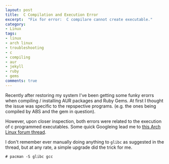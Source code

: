 ```yaml
---
layout: post
title:  C Compilation and Execution Error
excerpt:  "Fix for error:  C compilare cannot create executable."
category:
- Linux
tags:
- linux
- arch linux
- troubleshooting
- c
- compiling
- aur
- jekyll
- ruby
- gems
comments: true
---
```


Recently after restoring my system I've been getting some 
funky erorrs when compiling / installing AUR packages and Ruby Gems.  At first I thought 
the issue was specific to the repspective programs.  (e.g. 
the ones being compiled by ABS and the gem in question).

However, upon closer inspection, both errors were related 
to the execution of c programmed executables.  Some quick 
Googleing lead me to [this Arch Linux forum 
thread](https://bbs.archlinux.org/viewtopic.php?id=107372).

I don't remember ever manually doing anything to 
```glibc``` as suggested in the thread, but at any rate, a 
simple upgrade did the trick for me.

```# pacman -S glibc gcc```
